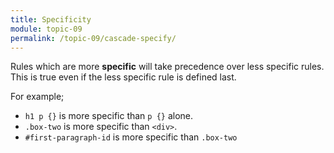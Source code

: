 ```yaml
---
title: Specificity
module: topic-09
permalink: /topic-09/cascade-specify/
---
```


<div class="divider-heading"></div>

Rules which are more **specific** will take precedence over less specific rules. This is true even if the less specific rule is defined last.

For example;
- `h1 p {}` is more specific than `p {}` alone.
- `.box-two` is more specific than `<div>`.
- `#first-paragraph-id` is more specific than `.box-two`


<div class="codepen-embed">
  <p data-height="600" data-theme-id="30567" data-slug-hash="XeGKGd" data-default-tab="css,result" data-user="Media-Ed-Online" data-embed-version="2" data-pen-title="[Topic-07]  Cascading, Pt. 2" class="codepen"></p>
</div>
